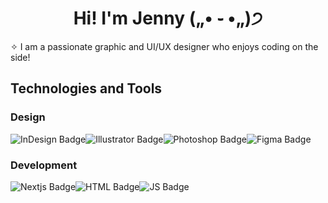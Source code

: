<h1 align="center">Hi! I'm Jenny („• ֊ •„)੭</h1> 

✧ I am a passionate graphic and UI/UX designer who enjoys coding on the side! 


<h2>Technologies and Tools</h2>
<h3>Design</h3>
<div style="display: flex;">
    <img src="https://img.shields.io/badge/InDesign-pink?style=flat&logo=Adobe%20Indesign" alt="InDesign Badge">
    <img src="https://img.shields.io/badge/Illustrator-brown?style=flat&logo=Adobe%20Illustrator" alt="Illustrator Badge">
    <img src="https://img.shields.io/badge/Photoshop-blue?style=flat&logo=Adobe%20Photoshop" alt="Photoshop Badge">
    <img src="https://img.shields.io/badge/Figma-white?style=flat&logo=Figma" alt="Figma Badge">
</div>

<h3>Development</h3>
<div style="display: flex;">
    <img src="https://img.shields.io/badge/Nextjs-black?style=flat&logo=Nextdotjs" alt="Nextjs Badge">
    <img src="https://img.shields.io/badge/HTML-white?style=flat&logo=html5" alt="HTML Badge">
    <img src="https://img.shields.io/badge/Javascript-pink?style=flat&logo=Javascript" alt="JS Badge">
</div>







<!--
**jjennbui/jjennbui** is a ✨ _special_ ✨ repository because its `README.md` (this file) appears on your GitHub profile.

Here are some ideas to get you started:

- 🔭 I’m currently working on ...
- 🌱 I’m currently learning ...
- 👯 I’m looking to collaborate on ...
- 🤔 I’m looking for help with ...
- 💬 Ask me about ...
- 📫 How to reach me: ...
- 😄 Pronouns: ...
- ⚡ Fun fact: ...
-->
